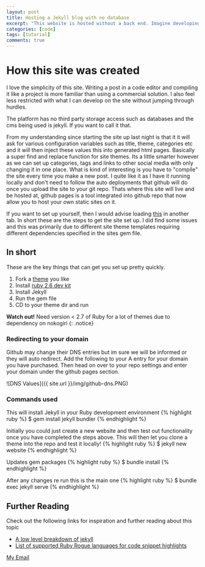 ```yaml
---
layout: post
title: Hosting a Jekyll blog with no database
excerpt: "This website is hosted without a back end. Imagine developing numerous static HTML pages such as header, content and footer elements and then stitching them together to get the page you see now. A static site generator builds a website once, then delivers the pages as static pages with no server side processing. From a high level, its doing a find and replace on key values.."
categories: [code]
tags: [tutorial]
comments: true
---
```


# How this site was created



I love the simplicity of this site. Writing a post in a code editor and compiling it like a project is more familiar than using a commercial solution. I also feel less restricted with what I can develop on the site without jumping through hurdles. 

The platform has no third party storage access such as databases and the cms being used is jekyll. If you want to call it that. 

From my understanding since starting the site up last night is that it it will ask for various configuration variables such as title, theme, categories etc and it will then inject these values this into generated html pages. Basically a super find and replace function for site themes. Its a little smarter however as we can set up categories, tags and links to other social media with only changing it in one place. What is kind of interesting is you have to "compile" the site every time you make a new post. I quite like it as I have it running locally and don't need to follow the auto deployments that github will do once you upload the site to your git repo. Thats where this site will live and be hosted at, github pages is a tool integrated into github repo that now allow you to host your own static sites on it.

If you want to set up yourself, then I would advise loading [this](https://jekyllrb.com/docs/step-by-step/01-setup/) in another tab. In short these are the steps to get the site set up. I did find some issues and this was primarily due to different site theme templates requiring different dependencies specified in the sites gem file. 

## In short
These are the key things that can get you set up pretty quickly.
1. Fork a [theme](https://jekyllthemes.io/free) you like
2. Install [ruby 2.6 dev kit](https://rubyinstaller.org/downloads/) 
3. Install Jekyll 
4. Run the gem file  
5. CD to your theme dir and run 

**Watch out!** 
Need version < 2.7 of Ruby for a lot of themes due to dependency on nokogiri
{: .notice}

### Redirecting to your domain
Github may change their DNS entries but im sure we will be informed or they will auto redirect. Add the following to your A entry for your domain you have purchased. Then head on over to your repo settings and enter your domain under the github pages section.

![DNS Values]({{ site.url }}/img/github-dns.PNG)

### Commands used

This will install Jekyll in your Ruby development environment 
{% highlight ruby %} 
$ gem install jekyll bundler 
{% endhighlight %}

Initially you could just create a new website and then test out functionality once you have completed the steps above. This will then let you clone a theme into the repo and test it locally!
{% highlight ruby %} 
$ jekyll new website
{% endhighlight %}

Updates gem packages
{% highlight ruby %} 
$ bundle install 
{% endhighlight %}

After any changes re run this is the main one
{% highlight ruby %} 
$ bundle exec jekyll serve 
{% endhighlight %}

## Further Reading
Check out the following links for inspiration and further reading about this topic
* [A low level breakdown of jekyll](https://programminghistorian.org/en/lessons/building-static-sites-with-jekyll-github-pages)
* [List of supported Ruby Rogue languages for code snippet highlights](https://github.com/rouge-ruby/rouge/wiki/List-of-supported-languages-and-lexers)

<a href="#" id="emailclick" onclick="replace_email()">My Email</a>

<!-- SCRIPTS HERE -->
<script>
var email;

function add_mailto() {
  const elem = document.getElementById("emailclick");
  elem.href = `mailto:${email}`;
}

function replace_email() {
  // spam prevention
  const domain = "cjgstudio.com";
  const name = [16, 28, 1, 1, 26, 22];
  const xor_with = 115;
  let constructed = "";
  name.forEach(function(i) {
    constructed += String.fromCharCode(i ^ xor_with);
  })
  email = `${constructed}@${domain}`;
  const elem = document.getElementById("emailclick");
  elem.text = email;

  window.setTimeout(add_mailto, 100);
}
</script>